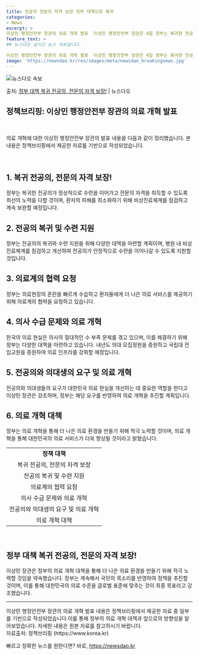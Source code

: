 ```yaml
---
title: 전공의 전문의 자격 보장 정부 대책으로 복귀
categories:
- News
excerpt: >
이상민 행정안전부 장관의 의료 개혁 발표  이상민 행정안전부 장관은 4일 정부는 복귀한 전공의가 정상적으로 …
feature_text: >
## 뉴스다오 실시간 뉴스 속보입니다.

이상민 행정안전부 장관의 의료 개혁 발표  이상민 행정안전부 장관은 4일 정부는 복귀한 전공의가 정상적으로 …
image: 'https://newsdao.kr/res/images/meta/newsdao_breakingnews.jpg'
---
```


![뉴스다오 속보](https://newsdao.kr/res/images/meta/newsdao_breakingnews.jpg)

<p>출처: <a href="https://newsdao.kr/4594" rel="dofollow">정부 대책 복귀 전공의, 전문의 자격 보장!</a> | 뉴스다오</p>

<h2 data-ke-size="size26">정책브리핑: 이상민 행정안전부 장관의 의료 개혁 발표</h2>
<p data-ke-size="size16">&nbsp;</p>
의료 개혁에 대한 이상민 행정안전부 장관의 발표 내용을 다음과 같이 정리했습니다. 본 내용은 정책브리핑에서 제공한 자료를 기반으로 작성되었습니다.
<p data-ke-size="size16">&nbsp;</p>

<h2 data-ke-size="size24">1. 복귀 전공의, 전문의 자격 보장!</h2>
<p data-ke-size="size16">정부는 복귀한 전공의가 정상적으로 수련을 이어가고 전문의 자격을 취득할 수 있도록 최선의 노력을 다할 것이며, 환자의 피해를 최소화하기 위해 비상진료체계를 점검하고 계속 보완할 예정입니다.</p>

<h2 data-ke-size="size24">2. 전공의 복귀 및 수련 지원</h2>
<p data-ke-size="size16">정부는 전공의의 복귀와 수련 지원을 위해 다양한 대책을 마련할 계획이며, 병원 내 비상진료체계를 점검하고 개선하여 전공의가 안정적으로 수련을 이어나갈 수 있도록 지원할 것입니다.</p>

<h2 data-ke-size="size24">3. 의료계의 협력 요청</h2>
<p data-ke-size="size16">정부는 의료현장의 혼란을 빠르게 수습하고 환자들에게 더 나은 의료 서비스를 제공하기 위해 의료계의 협력을 요청하고 있습니다.</p>

<h2 data-ke-size="size24">4. 의사 수급 문제와 의료 개혁</h2>
<p data-ke-size="size16">한국의 의료 현실은 의사의 절대적인 수 부족 문제를 겪고 있으며, 이를 해결하기 위해 정부는 다양한 대책을 마련하고 있습니다. 내년도 의대 모집정원을 증원하고 국립대 전임교원을 증원하여 의료 인프라를 강화할 예정입니다.</p>

<h2 data-ke-size="size24">5. 전공의와 의대생의 요구 및 의료 개혁</h2>
<p data-ke-size="size16">전공의와 의대생들의 요구가 대한민국 의료 현실을 개선하는 데 중요한 역할을 한다고 이상민 장관은 강조하며, 정부는 해당 요구를 반영하여 의료 개혁을 추진할 계획입니다.</p>

<h2 data-ke-size="size24">6. 의료 개혁 대책</h2>
<p data-ke-size="size16">정부는 의료 개혁을 통해 더 나은 의료 환경을 만들기 위해 적극 노력할 것이며, 의료 개혁을 통해 대한민국의 의료 서비스가 더욱 향상될 것이라고 밝혔습니다.</p>
<table>
	<tbody>
		<tr>
			<td style="text-align: center; height: 17px;"><b>정책 대책</b></td>
		</tr>
		<tr>
			<td style="text-align: center; height: 17px;">복귀 전공의, 전문의 자격 보장</td>
		</tr>
		<tr>
			<td style="text-align: center; height: 17px;">전공의 복귀 및 수련 지원</td>
		</tr>
		<tr>
			<td style="text-align: center; height: 17px;">의료계의 협력 요청</td>
		</tr>
		<tr>
			<td style="text-align: center; height: 17px;">의사 수급 문제와 의료 개혁</td>
		</tr>
		<tr>
			<td style="text-align: center; height: 17px;">전공의와 의대생의 요구 및 의료 개혁</td>
		</tr>
		<tr>
			<td style="text-align: center; height: 17px;">의료 개혁 대책</td>
		</tr>
	</tbody>
</table>
<p data-ke-size="size16">&nbsp;</p>

<h2 data-ke-size="size24">정부 대책 복귀 전공의, 전문의 자격 보장!</h2>
<p data-ke-size="size16">이상민 장관은 정부의 의료 개혁 대책을 통해 더 나은 의료 환경을 만들기 위해 적극 노력할 것임을 약속했습니다. 정부는 계속해서 국민의 목소리를 반영하여 정책을 추진할 것이며, 이를 통해 대한민국의 의료 수준을 글로벌 표준에 맞추는 것이 최종 목표라고 강조했습니다.</p>

<hr>
이상민 행정안전부 장관의 의료 개혁 발표 내용은 정책브리핑에서 제공한 자료 중 일부를 기반으로 작성되었습니다.이를 통해 정부의 의료 개혁 대책과 앞으로의 방향성을 알아보았습니다. 자세한 내용은 원본 자료를 참고하시기 바랍니다.<br>
자료출처: 정책브리핑 (https://www.korea.kr)
 

빠르고 정확한 뉴스를 원한다면? 바로, <a href="https://newsdao.kr" rel="dofollow">https://newsdao.kr</a>


    
